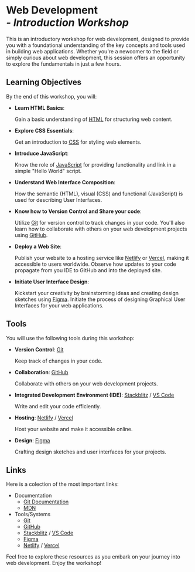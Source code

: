 # Web Development<br>_- Introduction Workshop_

This is an introductory workshop for web development, designed to provide you with a foundational understanding of the key concepts and tools used in building web applications. Whether you're a newcomer to the field or simply curious about web development, this session offers an opportunity to explore the fundamentals in just a few hours.

## Learning Objectives

By the end of this workshop, you will:

- **Learn HTML Basics**:

  Gain a basic understanding of [HTML] for structuring web content.

- **Explore CSS Essentials**:

  Get an introduction to [CSS] for styling web elements.

- **Introduce JavaScript**:

  Know the role of [JavaScript] for providing functionality and link in a simple "Hello World" script.

- **Understand Web Interface Composition**:

  How the semantic (HTML), visual (CSS) and functional (JavaScript) is used for describing User Interfaces.

- **Know how to Version Control and Share your code**:

  Utilize [Git] for version control to track changes in your code. You'll also learn how to collaborate with others on your web development projects using [GitHub].

- **Deploy a Web Site**:

  Publish your website to a hosting service like [Netlify] or [Vercel], making it accessible to users worldwide. Observe how updates to your code propagate from you IDE to GitHub and into the deployed site.

- **Initiate User Interface Design**:

  Kickstart your creativity by brainstorming ideas and creating design sketches using [Figma]. Initiate the process of designing Graphical User Interfaces for your web applications.

## Tools

You will use the following tools during this workshop:

- **Version Control**: [Git]

  Keep track of changes in your code.

- **Collaboration**: [GitHub]

  Collaborate with others on your web development projects.

- **Integrated Development Environment (IDE)**: [Stackblitz] / [VS Code]

  Write and edit your code efficiently.

- **Hosting**: [Netlify] / [Vercel]

  Host your website and make it accessible online.

- **Design**: [Figma]

  Crafting design sketches and user interfaces for your projects.

## Links

Here is a colection of the most important links:

- Documentation
  - [Git Documentation]
  - [MDN]
- Tools/Systems
  - [Git]
  - [GitHub]
  - [Stackblitz] / [VS Code]
  - [Figma]
  - [Netlify] / [Vercel]

Feel free to explore these resources as you embark on your journey into web development. Enjoy the workshop!

[HTML]: https://developer.mozilla.org/en-US/docs/Web/HTML
[CSS]: https://developer.mozilla.org/en-US/docs/Web/CSS
[JavaScript]: https://developer.mozilla.org/en-US/docs/Web/JavaScript
[Git Documentation]: https://git-scm.com/doc
[MDN]: https://developer.mozilla.org/
[GitHub]: https://github.com/
[Git]: https://git-scm.com/
[Stackblitz]: https://stackblitz.com/
[VS Code]: https://code.visualstudio.com/
[Figma]: https://www.figma.com/
[Netlify]: https://www.netlify.com/
[Vercel]: https://vercel.com/

